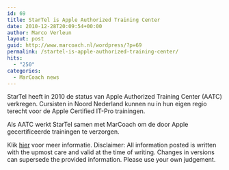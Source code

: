 ```yaml
---
id: 69
title: StarTel is Apple Authorized Training Center
date: 2010-12-28T20:09:54+00:00
author: Marco Verleun
layout: post
guid: http://www.marcoach.nl/wordpress/?p=69
permalink: /startel-is-apple-authorized-training-center/
hits:
  - "250"
categories:
  - MarCoach news
---
```

StarTel heeft in 2010 de status van Apple Authorized Training Center (AATC) verkregen. Cursisten in Noord Nederland kunnen nu in hun eigen regio terecht voor de Apple Certified IT-Pro trainingen.

Als AATC werkt StarTel samen met MarCoach om de door Apple gecertificeerde trainingen te verzorgen.

Klik <a href="http://www.startel.nl/index.php?pagina=blog&actie=content&blogid=2" target="_blank">hier</a> voor meer informatie. Disclaimer: All information posted is written with the upmost care and valid at the time of writing. Changes in versions can supersede the provided information. Please use your own judgement.